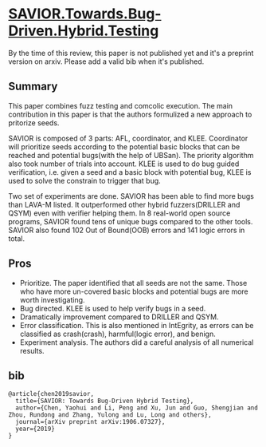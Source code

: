 # [SAVIOR.Towards.Bug-Driven.Hybrid.Testing](https://arxiv.org/pdf/1906.07327.pdf)

By the time of this review, this paper is not published yet and it's a preprint version on arxiv. 
Please add a valid bib when it's published.

## Summary

This paper combines fuzz testing and comcolic execution. The main contribution in this paper is that the authors formulized a new approach to pritorize seeds. 

SAVIOR is composed of 3 parts: AFL, coordinator, and KLEE.
Coordinator will prioritize seeds according to the potential basic blocks that can be reached and potential bugs(with the help of UBSan).
The priority algorithm also took number of trials into account.
KLEE is used to do bug guided verification, i.e. given a seed and a basic block with potential bug, KLEE is used to solve the constrain to trigger that bug.

Two set of experiments are done. SAVIOR has been able to find more bugs than LAVA-M listed. It outperformed other hybrid fuzzers(DRILLER and QSYM) even with verifier helping them. In 8 real-world open source programs, SAVIOR found tens of unique bugs compared to the other tools. SAVIOR also found 102 Out of Bound(OOB) errors and 141 logic errors in total.

## Pros

- Prioritize. The paper identified that all seeds are not the same. Those who have more un-covered basic blocks and potential bugs are more worth investigating.
- Bug directed. KLEE is used to help verify bugs in a seed.
- Dramatically improvement compared to DRILLER and QSYM.
- Error classification. This is also mentioned in IntEgrity, as errors can be classified as crash(crash), harmful(logic error), and benign.
- Experiment analysis. The authors did a careful analysis of all numerical results.

## bib
```
@article{chen2019savior,
  title={SAVIOR: Towards Bug-Driven Hybrid Testing},
  author={Chen, Yaohui and Li, Peng and Xu, Jun and Guo, Shengjian and Zhou, Rundong and Zhang, Yulong and Lu, Long and others},
  journal={arXiv preprint arXiv:1906.07327},
  year={2019}
}
```